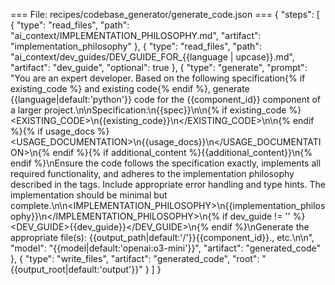 === File: recipes/codebase_generator/generate_code.json ===
{
  "steps": [
    {
      "type": "read_files",
      "path": "ai_context/IMPLEMENTATION_PHILOSOPHY.md",
      "artifact": "implementation_philosophy"
    },
    {
      "type": "read_files",
      "path": "ai_context/dev_guides/DEV_GUIDE_FOR_{{language | upcase}}.md",
      "artifact": "dev_guide",
      "optional": true
    },
    {
      "type": "generate",
      "prompt": "You are an expert developer. Based on the following specification{% if existing_code %} and existing code{% endif %}, generate {{language|default:'python'}} code for the {{component_id}} component of a larger project.\n\nSpecification:\n{{spec}}\n\n{% if existing_code %}<EXISTING_CODE>\n{{existing_code}}\n</EXISTING_CODE>\n\n{% endif %}{% if usage_docs %}<USAGE_DOCUMENTATION>\n{{usage_docs}}\n</USAGE_DOCUMENTATION>\n{% endif %}{% if additional_content %}{{additional_content}}\n{% endif %}\nEnsure the code follows the specification exactly, implements all required functionality, and adheres to the implementation philosophy described in the tags. Include appropriate error handling and type hints. The implementation should be minimal but complete.\n\n<IMPLEMENTATION_PHILOSOPHY>\n{{implementation_philosophy}}\n</IMPLEMENTATION_PHILOSOPHY>\n{% if dev_guide != '' %}<DEV_GUIDE>{{dev_guide}}</DEV_GUIDE>\n{% endif %}\nGenerate the appropriate file(s): {{output_path|default:'/'}}{{component_id}}.<ext>, etc.\n\n",
      "model": "{{model|default:'openai:o3-mini'}}",
      "artifact": "generated_code"
    },
    {
      "type": "write_files",
      "artifact": "generated_code",
      "root": "{{output_root|default:'output'}}"
    }
  ]
}


